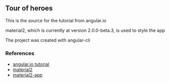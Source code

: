 ## Tour of heroes

This is the source for the tutorial from angular.io

material2, which is currently at version 2.0.0-beta.3, is used to style the app

The project was created with angular-cli

### References

* [angular.io tutorial](https://angular.io/docs/ts/latest/tutorial/)
* [material2](https://github.com/angular/material2)
* [material2-app](https://github.com/jelbourn/material2-app)
